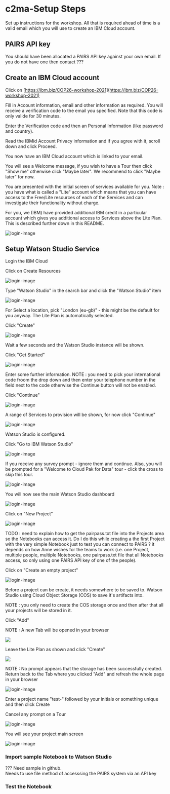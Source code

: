 # c2ma-Setup Steps
Set up instructions for the workshop.  All that is required ahead of time is a valid email which you will use to create an IBM Cloud account.

## PAIRS API key
You should have been allocated a PAIRS API key against your own email.  If you do not have one then contact ???

## Create an IBM Cloud account

Click on [https://ibm.biz/COP26-workshop-2021](https://ibm.biz/COP26-workshop-2021)

Fill in Account information, email and other information as required.  You will receive a verification code to the email you specified.  Note that this code is only valide for 30 minutes.

Enter the Verification code and then an Personal Information (like password and country). 

Read the IBMid Account Privacy information and if you agree with it, scroll down and click Proceed.

You now have an IBM Cloud account which is linked to your email.

You will see a Welcome message, if you wish to have a Tour then click "Show me" otherwise click "Maybe later".  We recommend to click "Maybe later" for now.

You are presented with the initial screen of services available for you.  Note : you have what is called a "Lite" account which means that you can have access to the Free/Lite resources of each of the Services and can investigate their functionality without charge.  

For you, we (IBM) have provided additional IBM credit in  a particular account which gives you additional access to Services above the Lite Plan. This is described further down in this README.

![login-image](./images/logged-in-user.png)

## 
## Setup Watson Studio Service

Login the IBM Cloud

Click on Create Resources

![login-image](./images/create-resources.png)

Type "Watson Studio" in the search bar and click the "Watson Studio" item

![login-image](./images/pick-watson-studio.png)

For Select a location, pick "London (eu-gb)" - this might be the default for you anyway.  The Lite Plan is automatically selected.


Click "Create"

![login-image](./images/create-watson-studio.png)

Wait a few seconds and the Watson Studio instance will be shown.

Click "Get Started"

![login-image](./images/get-started-watson-studio.png)

Enter some further information.  NOTE : you need to pick your international code froom the drop down and then enter your telephone number in the field next to the code otherwise the Continue button will not be enabled.

Click "Continue"

![login-image](./images/get-started-more-info-ws.png)

A range of Services to provision will be shown, for now click "Continue"

![login-image](./images/services-to-provision-ws.png)

Watson Studio is configured.

Click "Go to IBM Watson Studio"

![login-image](./images/go-to-ws.png)

If you receive any survey prompt - ignore them and continue.  Also, you will be prompted for a "Welcome to Cloud Pak for Data" tour - click the cross to skip this tour.

![login-image](./images/cp4d-ignore-ws.png)

You will now see the main Watson Studio dashboard

![login-image](./images/main-ws-dashboard.png)

Click on "New Project"

![login-image](./images/new-project-ws.png)

TODO : need to explain how to get the pairpass.txt file into the Projects area so the Notebooks can access it. Do I do this while creating a the first Project with the very simple Notebook just to test you can connect to PAIRS ?  it depends on how Anne wishes for the teams to work (i.e. one Project, multiple people, multiple Notebooks, one pairpass.txt file that all Notebooks access, so only using one PAIRS API key of one of the people).

Click on "Create an empty project"

![login-image](./images/create-project-empty-ws.png)

Before a project can be create, it needs somewhere to be saved to.  Watson Studio using Cloud Object Storage (COS) to save it's artifacts into.

NOTE : you only need to create the COS storage once and then after that all your projects will be stored in it.

Click "Add"

NOTE : A new Tab will be opened in your browser

![](./images/create-project-empty-add-cos-ws.png)

Leave the Lite Plan as shown and click "Create"

![](./images/create-cos-ws.png)

NOTE : No prompt appears that the storage has been successfully created.  Return back to the Tab where you clicked "Add" and refresh the whole page in your browser

![login-image](./images/cos-done-ws.png)

Enter a project name "test-" followed by your initials or something unique and then click Create


Cancel any prompt on a Tour

![login-image](./images/project-test-ws.png)

You will see your project main screen

![login-image](./images/project-main-screen-ws.png)


### Import sample Notebook to Watson Studio
??? Need sample in github.  
Needs to use file method of accesssing the PAIRS system via an API key

### Test the Notebook
